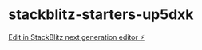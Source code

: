 # stackblitz-starters-up5dxk

[Edit in StackBlitz next generation editor ⚡️](https://stackblitz.com/~/github.com/Waicodrei/stackblitz-starters-up5dxk)